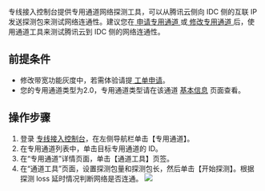 专线接入控制台提供专用通道网络探测工具，可以从腾讯云侧向 IDC 侧的互联 IP 发送探测包来测试网络连通性。建议您在[ 申请专用通道 ](https://cloud.tencent.com/document/product/216/19250)或[ 修改专用通道 ](https://cloud.tencent.com/document/product/216/19251)后，使用通道工具来测试腾讯云到 IDC 侧的网络连通性。

## 前提条件
- 修改带宽功能灰度中，若需体验请提[ 工单申请](https://console.cloud.tencent.com/workorder/category)。
- 您的专用通道类型为2.0，专用通道类型请在该通道 [基本信息](https://console.cloud.tencent.com/dc/conn/detail?id=dcx-6lmo2guk) 页面查看。

## 操作步骤
1. 登录 [专线接入控制台](https://console.cloud.tencent.com/vpc/dcConn)，在左侧导航栏单击【专用通道】。
2. 在专用通道列表中，单击目标专用通道的 ID。
3. 在“专用通道”详情页面，单击【通道工具】页签。
4. 在“通道工具”页面，设置探测包量和探测包长，然后单击【开始探测】。根据探测 loss 延时情况判断网络是否连通。
![](https://main.qcloudimg.com/raw/28a978d1df630ef3aef261fcbb895cdb.png)

